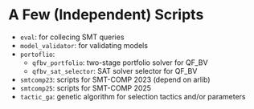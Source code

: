 # A Few (Independent) Scripts

- `eval`:  for collecing SMT queries
- `model_validator`: for validating models
- `portoflio`: 
   + `qfbv_portfolio`: two-stage portfolio solver for QF_BV
   + `qfbv_sat_selector`: SAT solver selector for QF_BV
- `smtcomp23`: scripts for SMT-COMP 2023 (depend on arlib)
- `smtcomp25`: scripts for SMT-COMP 2025
- `tactic_ga`: genetic algorithm for selection tactics and/or parameters